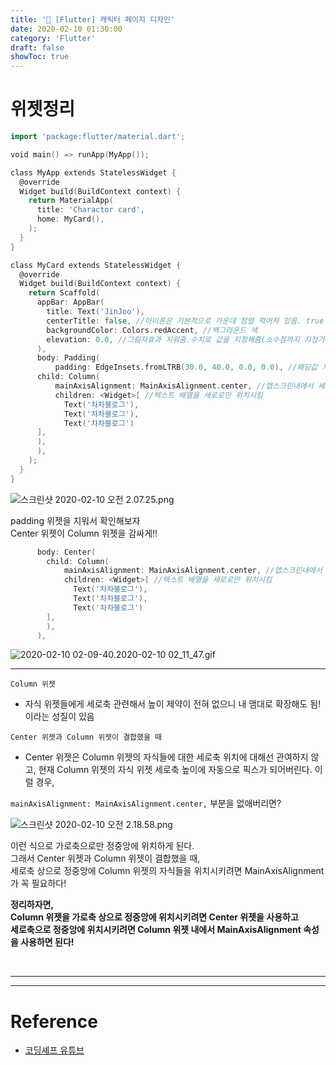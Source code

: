 ```yaml
---
title: '💎 [Flutter] 캐릭터 페이지 디자인'
date: 2020-02-10 01:30:00
category: 'Flutter'
draft: false 
showToc: true
---
```


<!-- Draft Post -->
<!-- Draft Post -->
<!-- Draft Post -->
<!-- Draft Post -->
<!-- Draft Post -->

# 위젯정리

```go
import 'package:flutter/material.dart';

void main() => runApp(MyApp());

class MyApp extends StatelessWidget {
  @override
  Widget build(BuildContext context) {
    return MaterialApp(
      title: 'Charactor card',
      home: MyCard(),
    );
  }
}

class MyCard extends StatelessWidget {
  @override
  Widget build(BuildContext context) {
    return Scaffold(
      appBar: AppBar(
        title: Text('JinJoo'),
        centerTitle: false, //아이폰은 기본적으로 가운데 정렬 먹어져 있음. true 하면 가운데 정렬됨.
        backgroundColor: Colors.redAccent, //백그라운드 색
        elevation: 0.0, //그림자효과 지워줌.수치로 값을 지정해줌(소수점까지 지정가능)
      ),
      body: Padding(
          padding: EdgeInsets.fromLTRB(30.0, 40.0, 0.0, 0.0), //패딩값 지정
      child: Column(
          mainAxisAlignment: MainAxisAlignment.center, //앱스크린내에서 세로축으로 center 정렬할때 쓰임
          children: <Widget>[ //텍스트 배열을 세로로만 위치시킴
            Text('차차블로그'),
            Text('차차블로그'),
            Text('차차블로그')
      ],
      ),
      ),
    );
  }
}

```


![스크린샷 2020-02-10 오전 2.07.25.png](https://images.velog.io/post-images/chajanee/addf8f20-4b5e-11ea-8570-dbce49e001ff/-2020-02-10-2.07.25.png)

padding 위젯을 지워서 확인해보자  
Center 위젯이 Column 위젯을 감싸게!!


```go
      body: Center(
        child: Column(
            mainAxisAlignment: MainAxisAlignment.center, //앱스크린내에서 세로축으로 center 정렬할때 쓰임
            children: <Widget>[ //텍스트 배열을 세로로만 위치시킴
              Text('차차블로그'),
              Text('차차블로그'),
              Text('차차블로그')
        ],
        ),
      ),
```

![2020-02-10 02-09-40.2020-02-10 02_11_47.gif](https://images.velog.io/post-images/chajanee/5f9380a0-4b5f-11ea-8570-dbce49e001ff/2020-02-10-02-09-40.2020-02-10-021147.gif)

---

```Column 위젯```
 - 자식 위젯들에게 세로축 관련해서 높이 제약이 전혀 없으니 내 맴대로 확장해도 됨! 이라는 성질이 있음
 
```Center 위젯과 Column 위젯이 결합했을 때```
- Center 위젯은 Column 위젯의 자식들에 대한 세로축 위치에 대해선 관여하지 않고,
현재 Column 위젯의 자식 위젯 세로축 높이에 자동으로 픽스가 되어버린다.
이럴 경우,

```mainAxisAlignment: MainAxisAlignment.center,``` 부분을 없애버리면?


![스크린샷 2020-02-10 오전 2.18.58.png](https://images.velog.io/post-images/chajanee/46cc01e0-4b60-11ea-86a5-4dca15d8a4bf/-2020-02-10-2.18.58.png)

이런 식으로 가로축으로만 정중앙에 위치하게 된다.  
그래서 Center 위젯과 Column 위젯이 결합했을 때,  
세로축 상으로 정중앙에 Column 위젯의 자식들을 위치시키려면 MainAxisAlignment 가 꼭 필요하다!

**정리하자면,  
Column 위젯을 가로축 상으로 정중앙에 위치시키려면 Center 위젯을 사용하고  
세로축으로 정중앙에 위치시키려면 Column 위젯 내에서 MainAxisAlignment 속성을 사용하면 된다!**


<br/>

---
---

# Reference  
- [코딩셰프 유튜브](https://www.youtube.com/channel/UC_2ge45JCuJH1z6VYt4iCgQ)


